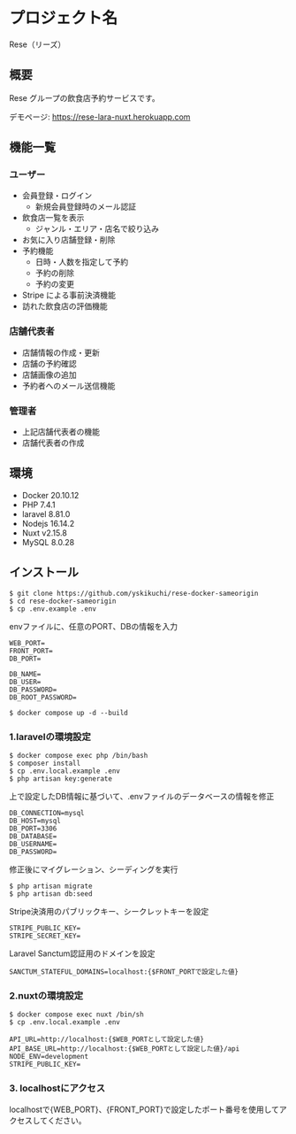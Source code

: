 # プロジェクト名

Rese（リーズ）

## 概要

Rese グループの飲食店予約サービスです。

デモページ: https://rese-lara-nuxt.herokuapp.com

## 機能一覧

### ユーザー

-   会員登録・ログイン
    -   新規会員登録時のメール認証
-   飲食店一覧を表示
    -   ジャンル・エリア・店名で絞り込み
-   お気に入り店舗登録・削除
-   予約機能
    -   日時・人数を指定して予約
    -   予約の削除
    -   予約の変更
-   Stripe による事前決済機能
-   訪れた飲食店の評価機能

### 店舗代表者

-   店舗情報の作成・更新
-   店舗の予約確認
-   店舗画像の追加
-   予約者へのメール送信機能

### 管理者

-   上記店舗代表者の機能
-   店舗代表者の作成

## 環境

-   Docker 20.10.12
-   PHP 7.4.1
-   laravel 8.81.0
-   Nodejs 16.14.2
-   Nuxt v2.15.8
-   MySQL 8.0.28

## インストール

```
$ git clone https://github.com/yskikuchi/rese-docker-sameorigin
$ cd rese-docker-sameorigin
$ cp .env.example .env
```
envファイルに、任意のPORT、DBの情報を入力

```
WEB_PORT=
FRONT_PORT=
DB_PORT=

DB_NAME=
DB_USER=
DB_PASSWORD=
DB_ROOT_PASSWORD=
```


```
$ docker compose up -d --build
```

### 1.laravelの環境設定
```
$ docker compose exec php /bin/bash
$ composer install
$ cp .env.local.example .env
$ php artisan key:generate
```

上で設定したDB情報に基づいて、.envファイルのデータベースの情報を修正
```
DB_CONNECTION=mysql
DB_HOST=mysql
DB_PORT=3306
DB_DATABASE=
DB_USERNAME=
DB_PASSWORD=
```

修正後にマイグレーション、シーディングを実行

```
$ php artisan migrate
$ php artisan db:seed
```

Stripe決済用のパブリックキー、シークレットキーを設定

```
STRIPE_PUBLIC_KEY=
STRIPE_SECRET_KEY=
```

Laravel Sanctum認証用のドメインを設定

```
SANCTUM_STATEFUL_DOMAINS=localhost:{$FRONT_PORTで設定した値}
```

### 2.nuxtの環境設定

```
$ docker compose exec nuxt /bin/sh
$ cp .env.local.example .env
```

```
API_URL=http://localhost:{$WEB_PORTとして設定した値}
API_BASE_URL=http://localhost:{$WEB_PORTとして設定した値}/api
NODE_ENV=development
STRIPE_PUBLIC_KEY=
```

### 3. localhostにアクセス

localhostで{WEB_PORT}、{FRONT_PORT}で設定したポート番号を使用してアクセスしてください。

